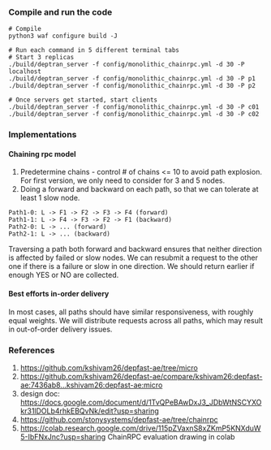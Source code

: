### Compile and run the code
```
# Compile
python3 waf configure build -J

# Run each command in 5 different terminal tabs
# Start 3 replicas
./build/deptran_server -f config/monolithic_chainrpc.yml -d 30 -P localhost
./build/deptran_server -f config/monolithic_chainrpc.yml -d 30 -P p1
./build/deptran_server -f config/monolithic_chainrpc.yml -d 30 -P p2

# Once servers get started, start clients
./build/deptran_server -f config/monolithic_chainrpc.yml -d 30 -P c01
./build/deptran_server -f config/monolithic_chainrpc.yml -d 30 -P c02
```

### Implementations
#### Chaining rpc model
1. Predetermine chains - control # of chains <= 10 to avoid path explosion. For first version, we only need to consider for 3 and 5 nodes.
2. Doing a forward and backward on each path, so that we can tolerate at least 1 slow node.
```
Path1-0: L -> F1 -> F2 -> F3 -> F4 (forward)
Path1-1: L -> F4 -> F3 -> F2 -> F1 (backward)
Path2-0: L -> ... (forward)
Path2-1: L -> ... (backward)
```

Traversing a path both forward and backward ensures that neither direction is affected by failed or slow nodes. We can resubmit a request to the other one if there is a failure or slow in one direction. We should return earlier if enough YES or NO are collected.

#### Best efforts in-order delivery
In most cases, all paths should have similar responsiveness, with roughly equal weights. We will distribute requests across all paths, which may result in out-of-order delivery issues.


### References
1. https://github.com/kshivam26/depfast-ae/tree/micro
2. https://github.com/kshivam26/depfast-ae/compare/kshivam26:depfast-ae:7436ab8...kshivam26:depfast-ae:micro
3. design doc: https://docs.google.com/document/d/1TvQPeBAwDxJ3_JDbWtNSCYXOkr31lDOLb4rhkEBQvNk/edit?usp=sharing
4. https://github.com/stonysystems/depfast-ae/tree/chainrpc
5. https://colab.research.google.com/drive/115pZVaxnS8xZKmP5KNXduW5-IbFNxJnc?usp=sharing ChainRPC evaluation drawing in colab